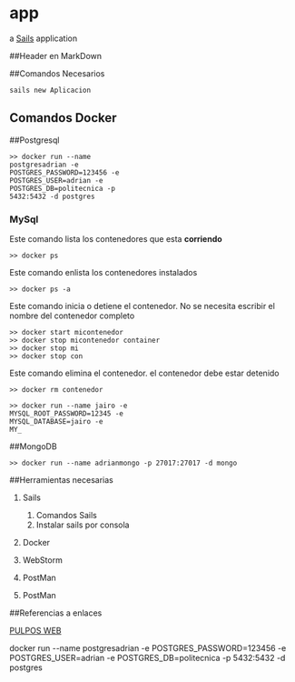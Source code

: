 # app
 
a [Sails](http://sailsjs.org) application


##Header en MarkDown


##Comandos Necesarios

    sails new Aplicacion


## Comandos Docker





##Postgresql

````
>> docker run --name 
postgresadrian -e 
POSTGRES_PASSWORD=123456 -e
POSTGRES_USER=adrian -e
POSTGRES_DB=politecnica -p
5432:5432 -d postgres

````




### MySql


Este comando lista los contenedores que esta **corriendo**
````
>> docker ps
````

Este comando enlista los contenedores instalados
````
>> docker ps -a
````

Este comando inicia o detiene el contenedor. No se necesita escribir el nombre del contenedor completo

````
>> docker start micontenedor
>> docker stop micontenedor container
>> docker stop mi
>> docker stop con
````

Este comando elimina el contenedor. el contenedor debe estar detenido
````
>> docker rm contenedor
````



````
>> docker run --name jairo -e 
MYSQL_ROOT_PASSWORD=12345 -e
MYSQL_DATABASE=jairo -e 
MY_
````



##MongoDB


````
>> docker run --name adrianmongo -p 27017:27017 -d mongo

````

##Herramientas necesarias

1. Sails

    1. Comandos Sails
    2. Instalar sails por consola
    

2. Docker

3. WebStorm

4. PostMan

5. PostMan


##Referencias a enlaces

[PULPOS WEB](https://google.com)




docker run --name postgresadrian -e POSTGRES_PASSWORD=123456 -e POSTGRES_USER=adrian -e POSTGRES_DB=politecnica -p 5432:5432 -d postgres



